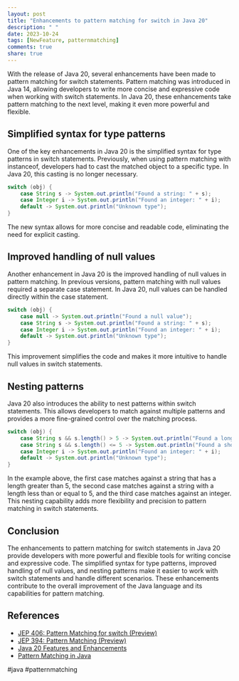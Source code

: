 ```yaml
---
layout: post
title: "Enhancements to pattern matching for switch in Java 20"
description: " "
date: 2023-10-24
tags: [NewFeature, patternmatching]
comments: true
share: true
---
```


With the release of Java 20, several enhancements have been made to pattern matching for switch statements. Pattern matching was introduced in Java 14, allowing developers to write more concise and expressive code when working with switch statements. In Java 20, these enhancements take pattern matching to the next level, making it even more powerful and flexible.

## Simplified syntax for type patterns
One of the key enhancements in Java 20 is the simplified syntax for type patterns in switch statements. Previously, when using pattern matching with instanceof, developers had to cast the matched object to a specific type. In Java 20, this casting is no longer necessary.

```java
switch (obj) {
    case String s -> System.out.println("Found a string: " + s);
    case Integer i -> System.out.println("Found an integer: " + i);
    default -> System.out.println("Unknown type");
}
```

The new syntax allows for more concise and readable code, eliminating the need for explicit casting.

## Improved handling of null values
Another enhancement in Java 20 is the improved handling of null values in pattern matching. In previous versions, pattern matching with null values required a separate case statement. In Java 20, null values can be handled directly within the case statement.

```java
switch (obj) {
    case null -> System.out.println("Found a null value");
    case String s -> System.out.println("Found a string: " + s);
    case Integer i -> System.out.println("Found an integer: " + i);
    default -> System.out.println("Unknown type");
}
```

This improvement simplifies the code and makes it more intuitive to handle null values in switch statements.

## Nesting patterns
Java 20 also introduces the ability to nest patterns within switch statements. This allows developers to match against multiple patterns and provides a more fine-grained control over the matching process. 

```java
switch (obj) {
    case String s && s.length() > 5 -> System.out.println("Found a long string: " + s);
    case String s && s.length() <= 5 -> System.out.println("Found a short string: " + s);
    case Integer i -> System.out.println("Found an integer: " + i);
    default -> System.out.println("Unknown type");
}
```

In the example above, the first case matches against a string that has a length greater than 5, the second case matches against a string with a length less than or equal to 5, and the third case matches against an integer. This nesting capability adds more flexibility and precision to pattern matching in switch statements.

## Conclusion
The enhancements to pattern matching for switch statements in Java 20 provide developers with more powerful and flexible tools for writing concise and expressive code. The simplified syntax for type patterns, improved handling of null values, and nesting patterns make it easier to work with switch statements and handle different scenarios. These enhancements contribute to the overall improvement of the Java language and its capabilities for pattern matching.

## References
- [JEP 406: Pattern Matching for switch (Preview)](https://openjdk.java.net/jeps/406)
- [JEP 394: Pattern Matching (Preview)](https://openjdk.java.net/jeps/394)
- [Java 20 Features and Enhancements](https://www.oracle.com/java/technologies/javase/16-relnote-issues.html#NewFeature)
- [Pattern Matching in Java](https://docs.oracle.com/javase/tutorial/java/nutsandbolts/pattern-matching.html)

#java #patternmatching